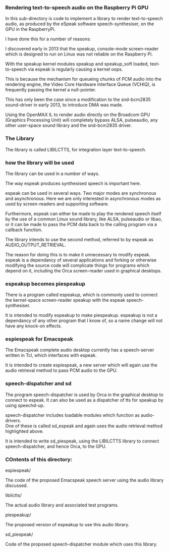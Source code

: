 ### Rendering text-to-speech audio on the Raspberry Pi GPU

In this sub-directory is code to implement a library to render text-to-speech 
audio, as produced by the eSpeak software speech-synthesiser, on the GPU in the 
RaspberryPi.

I have done this for a number of reasons:

I discovered early in 2013 that the speakup, console-mode screen-reader 
which is designed to run on Linux was not reliable on the Raspberry Pi.

With the speakup kernel modules speakup and speakup_soft loaded, text-to-speech 
via espeak is regularly causing a kernel oops.

This is because the mechanism for queueing chunks of PCM audio into the 
rendering engine, the Video Core Hardware Interface Queue (VCHIQ), is frequently 
passing the kernel a null-pointer.

This has only been the case since a modification to the snd-bcm2835 sound-driver 
in early 2013, to introduce DMA was made.

Using the OpenMAX IL to render audio directly on the Broadcom GPU (Graphics 
Processing Unit) will completely bypass ALSA, pulseaudio, any other user-space 
sound library and the snd-bcm2835 driver.

### The Library

The library is called LIBILCTTS, for integration layer text-to-speech.

### how the library will be used

The library can be used in a number of ways.

The way espeak produces synthesised speech is important here.

espeak can be used in several ways.  Two major modes are synchronous and 
asynchronous.  Here we are only interested in asynchronous modes as used by 
screen-readers and supporting software.

Furthermore, espeak can either be made to play the rendered speech itself by the 
use of a common Linux sound library, like ALSA, pulseaudio or libao, or it can 
be made to pass the PCM data back to the calling program via a callback 
function.

The library intends to use the second method, referred to by espeak as 
AUDIO_OUTPUT_RETRIEVAL.

The reason for doing this is to make it unnecessary to modify espeak.  espeak is 
a dependancy of several applications and forking or otherwise modifying the 
source code will complicate things for programs which depend on it, including 
the Orca screen-reader used in graphical desktops.

### espeakup becomes piespeakup

There is a program called espeakup, which is commonly used to connect the 
kernel-space screen-reader speakup with the espeak speech-synthesiser.

It is intended to modify espeakup to make piespeakup.  espeakup is not a 
dependancy of any other program that I know of, so a name change will not have 
any knock-on effects.

### espiespeak for Emacspeak

The Emacspeak complete audio desktop currently has a speech-server written in 
Tcl, which interfaces with espeak.

It is intended to create espiespeak, a new server which will again use the audio 
retrieval method to pass PCM audio to the GPU.

### speech-dispatcher and sd

The program speech-dispatcher is used by Orca in the graphical desktop to 
connect to espeak.  It can also be used as a dispatcher of tts for speakup by 
using speechd-up.

speech-dispatcher includes loadable modules which function as audio-drivers.  
One of these is called sd_espeak and again uses the audio retrieval method 
highlighted above.

It is intended to write sd_piespeak, using the LIBILCTTS library to connect 
speech-dispatcher, and hence Orca, to the GPU.

### COntents of this directory:

espiespeak/

The code of the proposed Emacspeak speech server using the audio library 
discussed.

libilctts/

The actual audio library and associated test programs.

piespeakup/

The proposed version of espeakup to use this audio library.

sd_piespeak/

Code of the proposed speech-dispatcher module which uses this library.

